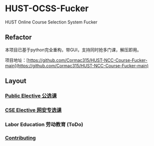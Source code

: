 # HUST-OCSS-Fucker

HUST Online Course Selection System Fucker

## Refactor

本项目已基于python完全重构，带GUI，支持同时抢多门课，解压即用。

项目地址：[https://github.com/Cormac315/HUST-NCC-Course-Fucker-main](https://github.com/Cormac315/HUST-NCC-Course-Fucker-main)

## Layout

### [Public Elective 公选课](./Public%20Elective/README.md)

### [CSE Elective 网安专选课](./CSE%20Elective//README.md)

### Labor Education 劳动教育 (ToDo)

### [Contributing](./contributing.md)
